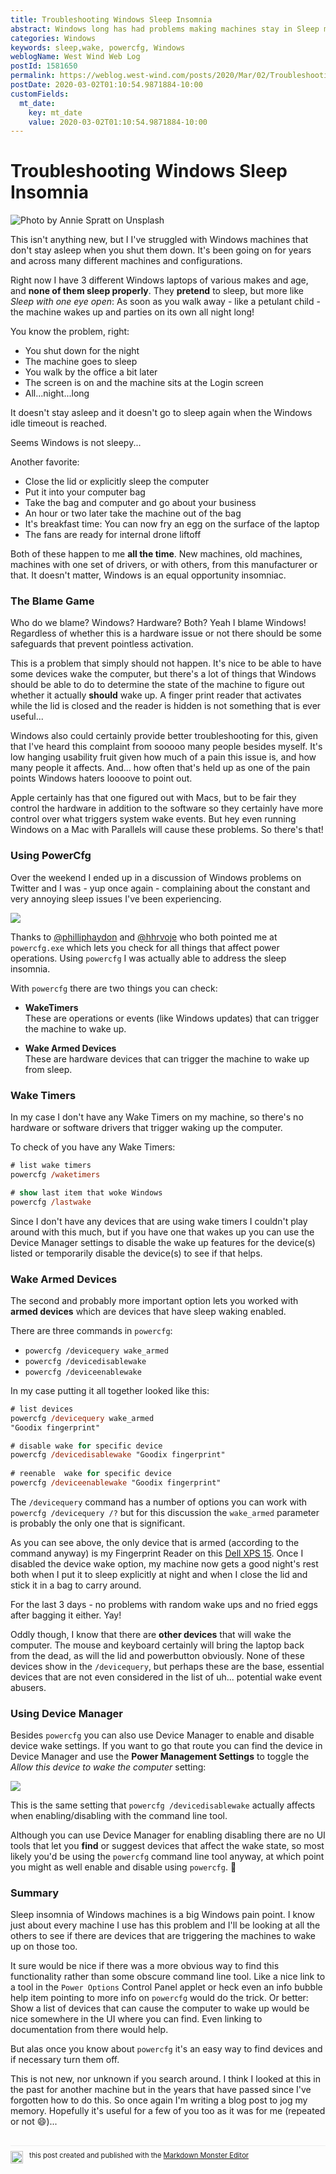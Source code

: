 ```yaml
---
title: Troubleshooting Windows Sleep Insomnia
abstract: Windows long has had problems making machines stay in Sleep mode. In this post I describe some of the problems and likely solution by using `powercfg.exe` to hunt down and disable devices that can wake the computer from sleep.
categories: Windows
keywords: sleep,wake, powercfg, Windows
weblogName: West Wind Web Log
postId: 1581650
permalink: https://weblog.west-wind.com/posts/2020/Mar/02/Troubleshooting-Windows-Sleep-Insomnia
postDate: 2020-03-02T01:10:54.9871884-10:00
customFields:
  mt_date:
    key: mt_date
    value: 2020-03-02T01:10:54.9871884-10:00
---
```

# Troubleshooting Windows Sleep Insomnia

<img src="banner.jpg" title="Photo by Annie Spratt on Unsplash" />

This isn't anything new, but I I've struggled with Windows machines that don't stay asleep when you shut them down.  It's been going on for years and across many different machines and configurations.

Right now I have 3 different Windows laptops of various makes and age, and **none of them sleep properly**. They **pretend** to sleep, but more like *Sleep with one eye open*: As soon as you walk away - like a petulant child - the machine wakes up and parties on its own all night long!

You know the problem, right:

* You shut down for the night
* The machine goes to sleep
* You walk by the office a bit later
* The screen is on and the machine sits at the Login screen
* All...night...long

It doesn't stay asleep and it doesn't go to sleep again when the Windows idle timeout is reached.

Seems Windows is not sleepy...

Another favorite: 

* Close the lid or explicitly sleep the computer
* Put it into your computer bag
* Take the bag and computer and go about your business 
* An hour or two later take the machine out of the bag 
* It's breakfast time: You can now fry an egg on the surface of the laptop
* The fans are ready for internal drone liftoff

Both of these happen to me **all the time**.  New machines, old machines, machines with one set of drivers, or with others, from this manufacturer or that. It doesn't matter, Windows is an equal opportunity insomniac.

### The Blame Game
Who do we blame? Windows? Hardware? Both? Yeah I blame Windows! Regardless of whether this is a hardware issue or not there should be some safeguards that prevent pointless activation.

This is a problem that simply should not happen. It's nice to be able to have some devices wake the computer, but there's a lot of things that Windows should be able to do to determine the state of the machine to figure out whether it actually **should** wake up. A finger print reader that activates while the lid is closed and the reader is hidden is not something that is ever useful...

Windows also could certainly provide better troubleshooting for this, given that I've heard this complaint from sooooo many people besides myself. It's low hanging usability fruit given how much of a pain this issue is, and how many people it affects. And... how often that's held up as one of the pain points Windows haters loooove to point out.

Apple certainly has that one figured out with Macs, but to be fair they control the hardware in addition to the software so they certainly have more control over what triggers system wake events. But hey even running Windows on a Mac with Parallels will cause these problems. So there's that!

### Using PowerCfg
Over the weekend I ended up in a discussion of Windows problems on Twitter and I was - yup once again -  complaining about the constant and very annoying sleep issues I've been experiencing.

![](TwitterThread.png)

Thanks to [@philliphaydon](https://twitter.com/philliphaydon) and [@hhrvoje](https://twitter.com/hhrvoje) who both pointed me at `powercfg.exe` which lets you check for all things that affect power operations. Using `powercfg` I was actually able to address the sleep insomnia.

With `powercfg` there are two things you can check:

* **WakeTimers**  
These are operations or events (like Windows updates) that can trigger the machine to wake up.

* **Wake Armed Devices**  
These are hardware devices that can trigger the machine to wake up from sleep.

### Wake Timers
In my case I don't have any Wake Timers on my machine, so there's no hardware or software drivers that trigger waking up the computer. 

To check of you have any Wake Timers:

```ps
# list wake timers
powercfg /waketimers

# show last item that woke Windows
powercfg /lastwake
```

Since I don't have any devices that are using wake timers I couldn't play around with this much, but if you have one that wakes up you can use the Device Manager settings to disable the wake up features for the device(s) listed or temporarily disable the device(s) to see if that helps.

### Wake Armed Devices
The second and probably more important option lets you worked with **armed devices** which are devices that have sleep waking enabled.

There are three commands in `powercfg`:

* `powercfg /devicequery wake_armed`
* `powercfg /devicedisablewake`
* `powercfg /deviceenablewake`

In my case putting it all together looked like this:

```ps
# list devices
powercfg /devicequery wake_armed
"Goodix fingerprint"

# disable wake for specific device
powercfg /devicedisablewake "Goodix fingerprint"
  
# reenable  wake for specific device
powercfg /deviceenablewake "Goodix fingerprint"
```             

The `/devicequery` command has a number of options you can work with `powercfg /devicequery /?` but for this discussion the `wake_armed` parameter is probably the only one that is significant.

As you can see above, the only device that is armed (according to the command anyway) is my Fingerprint Reader on this [Dell XPS 15](https://amzn.to/3cnewMC). Once I disabled the device wake option, my machine now gets a good night's rest both when I put it to sleep explicitly at night and when I close the lid and stick it in a bag to carry around.

For the last 3 days - no problems with random wake ups and no fried eggs after bagging it either. Yay!

Oddly though, I know that there are **other devices** that will wake the computer. The mouse and keyboard certainly will bring the laptop back from the dead, as will the lid and powerbutton obviously. None of these devices show in the `/devicequery`, but perhaps these are the base, essential devices that are not even considered in the list of uh... potential wake event abusers.

### Using Device Manager
Besides `powercfg` you can also use Device Manager to enable and disable device wake settings. If you want to go that route you can find the device in Device Manager and use the **Power Management Settings** to toggle the *Allow this device to wake the computer* setting:

![](DeviceManager.png)

This is the same setting that `powercfg /devicedisablewake` actually affects when enabling/disabling with the command line tool.

Although you can use Device Manager for enabling disabling there are no UI tools that let you **find** or suggest devices that affect the wake state, so most likely you'd be using the `powercfg` command line tool  anyway, at which point you might as well enable and disable using `powercfg`. :shrug:

### Summary
Sleep insomnia of Windows machines is a big Windows pain point. I know just about every machine I use has this problem and I'll be looking at all the others to see if there are devices that are triggering the machines to wake up on those too.

It sure would be nice if there was a more obvious way to find this functionality rather than some obscure command line tool. Like a nice link to a tool in the `Power Options` Control Panel applet or heck even an info bubble help item pointing to more info on `powercfg` would do the trick. Or better: Show a list of devices that can cause the computer to wake up would be nice somewhere in the UI where you can find. Even linking to documentation from there would help.

But alas once you know about `powercfg` it's an easy way to find devices and if necessary turn them off.

This is not new, nor unknown if you search around. I think I looked at this in the past for another machine but in the years that have passed since I've forgotten how to do this. So once again I'm writing a blog post to jog my memory. Hopefully it's useful for a few of you too as it was for me (repeated or not :smile:)...

<div style="margin-top: 30px;font-size: 0.8em;
            border-top: 1px solid #eee;padding-top: 8px;">
    <img src="https://markdownmonster.west-wind.com/favicon.png"
         style="height: 20px;float: left; margin-right: 10px;"/>
    this post created and published with the 
    <a href="https://markdownmonster.west-wind.com" 
       target="top">Markdown Monster Editor</a> 
</div>